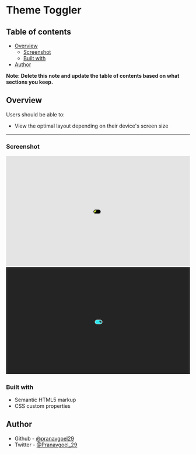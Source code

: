 # Theme Toggler

## Table of contents

- [Overview](#overview)
  - [Screenshot](#screenshot)
  - [Built with](#built-with)
- [Author](#author)

**Note: Delete this note and update the table of contents based on what sections you keep.**

## Overview

Users should be able to:

- View the optimal layout depending on their device's screen size

---
### Screenshot

![](./light.png)
![](./dark.png)

### Built with

- Semantic HTML5 markup
- CSS custom properties

## Author

- Github - [@pranavgoel29](https://github.com/pranavgoel29)
- Twitter - [@Pranavgoel_29](https://twitter.com/Pranavgoel_29)